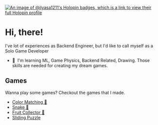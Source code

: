 [![An image of @ilyasa1211's Holopin badges, which is a link to view their full Holopin profile](https://holopin.me/ilyasa1211)](https://holopin.io/@ilyasa1211)

# Hi, there! 

I've lot of experiences as Backend Engineer, but I'd like to call myself as a Solo Game Developer

*   🧠  I'm learning ML, Game Physics, Backend Related, Drawing. Those skills are needed for creating my dream games.

## Games

Wanna play some games? Checkout the games that I made.

- [Color Matching 🎨](https://ilyasa1211.github.io/game-matching-color/)
- [Snake 🐍](https://ilyasa1211.github.io/game-snake/)
- [Fruit Collector 🍊](https://ilyasa1211.github.io/game-fruit-collector/)
- [Sliding Puzzle](https://ilyasa1211.github.io/game-sliding-puzzle/)
